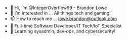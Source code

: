 - 👋 Hi, I’m @IntegerOverflow99 - Brandon Lowe
- 👀 I’m interested in ... All things tech and gaming!
- 📫 How to reach me ... lowe.brandon@outlook.com
- 🏢 Full-time Software Developer/IT Tech/IoT Specialist
- 🌱 Learning sysadmin, dev-ops, and cybersecurity!

<!---
IntegerOverflow99/IntegerOverflow99 is a ✨ special ✨ repository because its `README.md` (this file) appears on your GitHub profile.
You can click the Preview link to take a look at your changes.
--->
